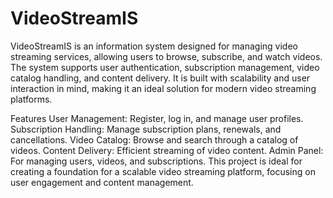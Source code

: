 # VideoStreamIS
VideoStreamIS is an information system designed for managing video streaming services, allowing users to browse, subscribe, and watch videos.
The system supports user authentication, subscription management, video catalog handling, and content delivery. It is built with scalability and user interaction in mind, making it an ideal solution for modern video streaming platforms.

Features
User Management: Register, log in, and manage user profiles.
Subscription Handling: Manage subscription plans, renewals, and cancellations.
Video Catalog: Browse and search through a catalog of videos.
Content Delivery: Efficient streaming of video content.
Admin Panel: For managing users, videos, and subscriptions.
This project is ideal for creating a foundation for a scalable video streaming platform, focusing on user engagement and content management.
